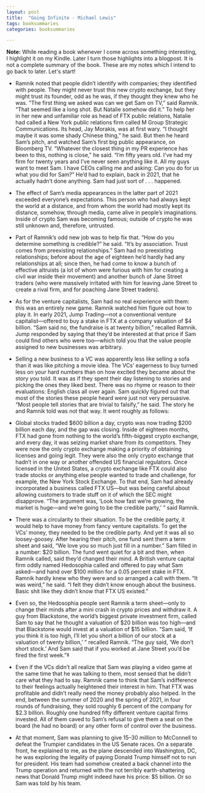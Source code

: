 ```yaml
---
layout: post
title:  "Going Infinite - Michael Lewis"
tags: booksummaries
categories: booksummaries

---
```


**Note:** While reading a book whenever I come across something interesting, I highlight it on my Kindle. Later I turn those highlights into a blogpost. It is not a complete summary of the book. These are my notes which I intend to go back to later. Let's start!

- Ramnik noted that people didn’t identify with companies; they identified with people. They might never trust this new crypto exchange, but they might trust its founder, odd as he was, if they thought they knew who he was. “The first thing we asked was can we get Sam on TV,” said Ramnik. “That seemed like a long shot. But Natalie somehow did it.” To help her in her new and unfamiliar role as head of FTX public relations, Natalie had called a New York public relations firm called M Group Strategic Communications. Its head, Jay Morakis, was at first wary. “I thought maybe it was some shady Chinese thing,” he said. But then he heard Sam’s pitch, and watched Sam’s first big public appearance, on Bloomberg TV. “Whatever the closest thing in my PR experience has been to this, nothing is close,” he said. “I’m fifty years old. I’ve had my firm for twenty years and I’ve never seen anything like it. All my guys want to meet Sam. I have CEOs calling me and asking: Can you do for us what you did for Sam?” He’d had to explain, back in 2021, that he actually hadn’t done anything. Sam had just sort of . . . happened.

- The effect of Sam’s media appearances in the latter part of 2021 exceeded everyone’s expectations. This person who had always kept the world at a distance, and from whom the world had mostly kept its distance, somehow, through media, came alive in people’s imaginations. Inside of crypto Sam was becoming famous; outside of crypto he was still unknown and, therefore, untrusted.

- Part of Ramnik’s odd new job was to help fix that. “How do you determine something is credible?” he said. “It’s by association. Trust comes from preexisting relationships.” Sam had no preexisting relationships; before about the age of eighteen he’d hardly had any relationships at all; since then, he had come to know a bunch of effective altruists (a lot of whom were furious with him for creating a civil war inside their movement) and another bunch of Jane Street traders (who were massively irritated with him for leaving Jane Street to create a rival firm, and for poaching Jane Street traders).

- As for the venture capitalists, Sam had no real experience with them: this was an entirely new game. Ramnik watched him figure out how to play it. In early 2021, Jump Trading—­not a conventional venture capitalist—­offered to buy a stake in FTX at a company valuation of $4 billion. “Sam said no, the fundraise is at twenty billion,” recalled Ramnik. Jump responded by saying that they’d be interested at that price if Sam could find others who were too—­which told you that the value people assigned to new businesses was arbitrary.

- Selling a new business to a VC was apparently less like selling a sofa than it was like pitching a movie idea. The VCs’ eagerness to buy turned less on your hard numbers than on how excited they became about the story you told. It was as if they spent their day listening to stories and picking the ones they liked best. There was no rhyme or reason to their evaluations: English class all over again. Sam quickly figured out that most of the stories these people heard were just not very persuasive. “Most people tell stories that are trivial to falsify,” he said. The story he and Ramnik told was not that way. It went roughly as follows:

- Global stocks traded $600 billion a day, crypto was now trading $200 billion each day, and the gap was closing. Inside of eighteen months, FTX had gone from nothing to the world’s fifth-­biggest crypto exchange, and every day, it was seizing market share from its competitors. They were now the only crypto exchange making a priority of obtaining licenses and going legit. They were also the only crypto exchange that hadn’t in one way or another offended US financial regulators. Once licensed in the United States, a crypto exchange like FTX could also trade stocks or anything else people wanted to trade and challenge, for example, the New York Stock Exchange. To that end, Sam had already incorporated a business called FTX US—­but was being careful about allowing customers to trade stuff on it of which the SEC might disapprove. “The argument was, ‘Look how fast we’re growing, the market is huge—­and we’re going to be the credible party,’ ” said Ramnik.

- There was a circularity to their situation. To be the credible party, it would help to have money from fancy venture capitalists. To get the VCs’ money, they needed to be the credible party. And yet it was all so loosey-­goosey. After hearing their pitch, one fund sent them a term sheet and said, “We love you so much just fill in a number.” Sam filled in a number: $20 billion. The fund went quiet for a bit and then, when Ramnik called, said they’d changed their mind. A British venture capital firm oddly named Hedosophia called and offered to pay what Sam asked—­and hand over $100 million for a 0.05 percent stake in FTX. Ramnik hardly knew who they were and so arranged a call with them. “It was weird,” he said. “I felt they didn’t know enough about the business. Basic shit like they didn’t know that FTX US existed.”

- Even so, the Hedosophia people sent Ramnik a term sheet—­only to change their minds after a mini crash in crypto prices and withdraw it. A guy from Blackstone, the world’s biggest private investment firm, called Sam to say that he thought a valuation of $20 billion was too high—­and that Blackstone would invest at a valuation of $15 billion. “Sam said, ‘If you think it is too high, I’ll let you short a billion of our stock at a valuation of twenty billion,’ ” recalled Ramnik. “The guy said, ‘We don’t short stock.’ And Sam said that if you worked at Jane Street you’d be fired the first week.”‡

- Even if the VCs didn’t all realize that Sam was playing a video game at the same time that he was talking to them, most sensed that he didn’t care what they had to say. Ramnik came to think that Sam’s indifference to their feelings actually heightened their interest in him. That FTX was profitable and didn’t really need the money probably also helped. In the end, between the summer of 2020 and the spring of 2021, in four rounds of fundraising, they sold roughly 6 percent of the company for $2.3 billion. Roughly one hundred fifty different venture capital firms invested. All of them caved to Sam’s refusal to give them a seat on the board (he had no board) or any other form of control over the business.

- At that moment, Sam was planning to give $15–­$30 million to McConnell to defeat the Trumpier candidates in the US Senate races. On a separate front, he explained to me, as the plane descended into Washington, DC, he was exploring the legality of paying Donald Trump himself not to run for president. His team had somehow created a back channel into the Trump operation and returned with the not terribly earth-­shattering news that Donald Trump might indeed have his price: $5 billion. Or so Sam was told by his team.
